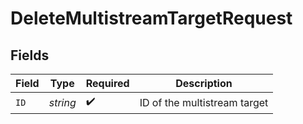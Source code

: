 # DeleteMultistreamTargetRequest


## Fields

| Field                        | Type                         | Required                     | Description                  |
| ---------------------------- | ---------------------------- | ---------------------------- | ---------------------------- |
| `ID`                         | *string*                     | :heavy_check_mark:           | ID of the multistream target |